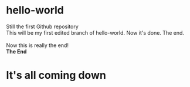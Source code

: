 # hello-world
Still the first Github repository
<br>This will be my first edited branch of hello-world.  Now it's done.  The end.</br>
<br>Now this is really the end!</br>
<B>The End </B>
<h1>It's all coming down</h1>
